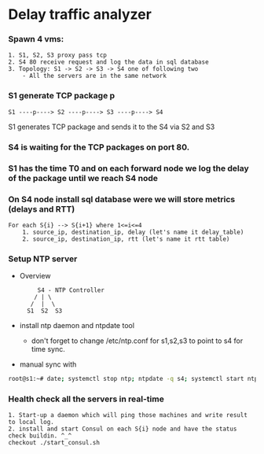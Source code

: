 #  Delay traffic analyzer
###  Spawn 4 vms: 
    1. S1, S2, S3 proxy pass tcp
    2. S4 80 receive request and log the data in sql database
    3. Topology: S1 -> S2 -> S3 -> S4 one of following two
        - All the servers are in the same network
### S1 generate TCP package p

    S1 ----p----> S2 ----p----> S3 ----p----> S4

S1 generates TCP package and sends it to the S4 via S2 and S3


### S4 is waiting for the TCP packages on port 80.
### S1 has the time T0 and on each forward node we log the delay of the package until we reach S4 node

### On S4 node install sql database were we will store metrics (delays and RTT)
    For each S{i} --> S{i+1} where 1<=i<=4
        1. source_ip, destination_ip, delay (let's name it delay_table)
        2. source_ip, destination_ip, rtt (let's name it rtt table)

### Setup NTP server
- Overview

           S4 - NTP Controller
          / | \
         /  |  \
        S1  S2  S3
    
- install ntp daemon and ntpdate tool
    - don't forget to change /etc/ntp.conf for s1,s2,s3 to  point to s4 for time sync.
- manual sync with 

```sh
root@s1:~# date; systemctl stop ntp; ntpdate -q s4; systemctl start ntp; date;
```
### Health check all the servers in real-time
    1. Start-up a daemon which will ping those machines and write result to local log.
    2. install and start Consul on each S{i} node and have the status check buildin. ^_^
    checkout ./start_consul.sh

